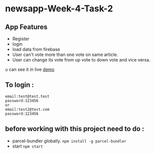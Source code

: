 # newsapp-Week-4-Task-2

## App Features

* Register
* login
* load data from firebase
* User can't vote more than one vote on same article.
* User can change its vote from up vote to down vote and vice versa.

u can see it in live  [demo](http://high-pitched-needle.surge.sh/)
## To login  :
```
email:test@test.test
password:123456
or
email:test2@test.com
password:123456

```

## before working with this project need to do :
* parcel-bundler globally.
 ```npm install -g parcel-bundler ```
 * start 
```npm start```

